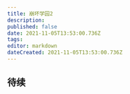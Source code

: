 ```yaml
---
title: 崩坏学园2
description: 
published: false
date: 2021-11-05T13:53:00.736Z
tags:
editor: markdown
dateCreated: 2021-11-05T13:53:00.736Z
---
```


## 待续


